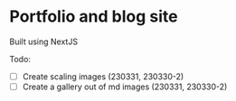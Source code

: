 # Portfolio and blog site
Built using NextJS

Todo:
- [ ] Create scaling images (230331, 230330-2)
- [ ] Create a gallery out of md images (230331, 230330-2)